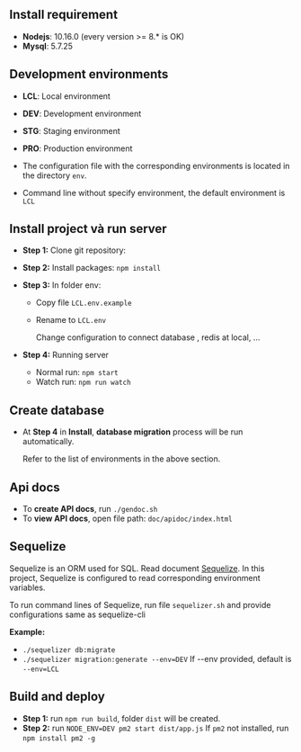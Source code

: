 
## Install requirement

- **Nodejs**: 10.16.0 (every version >= 8.\* is OK)
- **Mysql**: 5.7.25

## Development environments

- **LCL**: Local environment
- **DEV**: Development environment
- **STG**: Staging environment
- **PRO**: Production environment


- The configuration file with the corresponding environments is located in the directory `env`.
- Command line without specify environment, the default environment is `LCL`

## Install project và run server

- **Step 1:** Clone git repository:
- **Step 2:** Install packages:
  `npm install`
- **Step 3:** In folder env:

  - Copy file `LCL.env.example`
  - Rename to `LCL.env`

    Change configuration to connect database , redis at local, ...

- **Step 4:** Running server
  - Normal run: `npm start`
  - Watch run: `npm run watch`

## Create database

- At **Step 4** in **Install**, **database migration** process will be run automatically.

  Refer to the list of environments in the above section.

## Api docs

- To **create API docs**, run `./gendoc.sh`
- To **view API docs**, open file path: `doc/apidoc/index.html`

## Sequelize

Sequelize is an ORM used for SQL. Read document [Sequelize](http://docs.sequelizejs.com/).
In this project, Sequelize is configured to read corresponding environment variables.

To run command lines of Sequelize, run file `sequelizer.sh` and provide configurations same as sequelize-cli

**Example:**

- `./sequelizer db:migrate`
- `./sequelizer migration:generate --env=DEV`
  If --env provided, default is `--env=LCL`

## Build and deploy

- **Step 1:** run `npm run build`, folder `dist` will be created.
- **Step 2:** run `NODE_ENV=DEV pm2 start dist/app.js`
  If `pm2` not installed, run `npm install pm2 -g`
